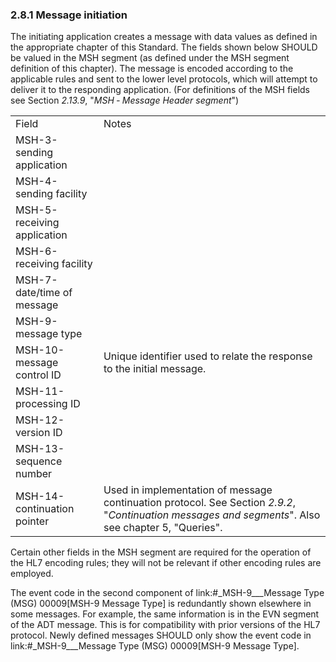 ### 2.8.1 Message initiation

The initiating application creates a message with data values as defined in the appropriate chapter of this Standard. The fields shown below SHOULD be valued in the MSH segment (as defined under the MSH segment definition of this chapter). The message is encoded according to the applicable rules and sent to the lower level protocols, which will attempt to deliver it to the responding application. (For definitions of the MSH fields see Section _2.13.9_, "_MSH ‑ Message Header segment_")

|     |     |
| --- | --- |
| Field | Notes |
| MSH-3-sending application |  |
| MSH-4-sending facility |  |
| MSH-5-receiving application |  |
| MSH-6-receiving facility |  |
| MSH-7-date/time of message |  |
| MSH-9-message type |  |
| MSH-10-message control ID | Unique identifier used to relate the response to the initial message. |
| MSH-11-processing ID |  |
| MSH-12-version ID |  |
| MSH-13-sequence number |  |
| MSH-14-continuation pointer | Used in implementation of message continuation protocol. See Section _2.9.2_, "_Continuation messages and segments_". Also see chapter 5, "Queries". |

Certain other fields in the MSH segment are required for the operation of the HL7 encoding rules; they will not be relevant if other encoding rules are employed.

The event code in the second component of link:#_MSH-9___Message Type  (MSG)   00009[MSH-9 Message Type] is redundantly shown elsewhere in some messages. For example, the same information is in the EVN segment of the ADT message. This is for compatibility with prior versions of the HL7 protocol. Newly defined messages SHOULD only show the event code in link:#_MSH-9___Message Type  (MSG)   00009[MSH-9 Message Type].
